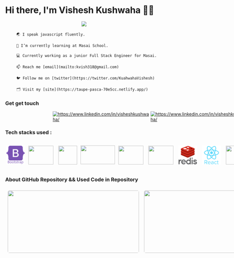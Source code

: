 # Hi there, I'm Vishesh Kushwaha 🤘🏽
<!-- ## I'm a Full Stack Web Developer -->
<p align="center">
<a href="https://github.com/DenverCoder1/readme-typing-svg"><img src="https://readme-typing-svg.herokuapp.com?&font=IBM+Plex+Sans&color=5468FF&size=25&lines=Welcome+to+my+GitHub+Profile!;I'm+a+Full-Stack+web+developer." /></a>
</p>

         🌏 I speak javascript fluently.  
 
         🌱 I’m currently learning at Masai School. 

         💻 Currently working as a junior Full Stack Engineer for Masai. 

         📫 Reach me [email](mailto:kvish318@gmail.com)

         🐦 Follow me on [twitter](https://twitter.com/KuahwahaVishesh)

         🗂 Visit my [site](https://taupe-pasca-70e5cc.netlify.app/)
         
         
         
### Get get touch 

<div style="display: flex; margin-top: 25px; margin-bottom: 30px; width: 200px; margin: auto">
<a href="https://www.linkedin.com/in/visheshkushwaha/" target="blank"><img align="center" src="https://raw.githubusercontent.com/rahuldkjain/github-profile-readme-generator/master/src/images/icons/Social/linked-in-alt.svg" alt="https://www.linkedin.com/in/visheshkushwaha/" height="30" width="40" /></a>
<a href="https://twitter.com/KuahwahaVishesh" target="blank"><img align="center" src="https://www.freepnglogos.com/uploads/twitter-logo-png/twitter-bird-symbols-png-logo-0.png" alt="https://www.linkedin.com/in/visheshkushwaha/" height="40" width="50" /></a>
             
<!-- <a href="https://mail.google.com/mail/?view=cm&fs=1&tf=1&to=kvish318.com" target="blank"><img align="center" src="https://www.freepnglogos.com/uploads/twitter-logo-png/twitter-bird-symbols-png-logo-0.png" alt="https://www.linkedin.com/in/visheshkushwaha/" height="30" width="40" /></a> -->
 </div>       
 
 
 

### Tech stacks used :
<h></h>
<div style="display: flex; margin-top: 25px; margin-bottom: 30px;">
    <img style="height: 60px; width: 110px; margin: 3px; margin-top: 7px;" src="https://raw.githubusercontent.com/devicons/devicon/master/icons/bootstrap/bootstrap-plain-wordmark.svg">
  <img style="height: 60px; width: 80px; margin: 8px;" src="https://upload.wikimedia.org/wikipedia/commons/thumb/6/61/HTML5_logo_and_wordmark.svg/180px-HTML5_logo_and_wordmark.svg.png">
   <img style="height: 60px; width: 60px; margin: 8px;" src="https://upload.wikimedia.org/wikipedia/commons/thumb/d/d5/CSS3_logo_and_wordmark.svg/544px-CSS3_logo_and_wordmark.svg.png?20160530175649">
    <img style="height: 60px; width: 110px; margin: 3px; margin-top: 7px;" src="https://1000logos.net/wp-content/uploads/2020/09/JavaScript-Logo-768x480.png">
    <img style="height: 60px; width: 80px; margin: 8px;" src="https://nodejs.org/static/images/logos/nodejs-new-pantone-black.svg">
    <img style="height: 60px; width: 80px; margin: 8px;" src="https://www.bairesdev.com/wp-content/uploads//2021/07/Expressjs.svg">
    <img style="height: 60px; width: 80px; margin: 8px;" src="https://raw.githubusercontent.com/devicons/devicon/master/icons/redis/redis-original-wordmark.svg">   
    <img style="height: 60px; width: 80px; margin: 8px;" src="https://raw.githubusercontent.com/devicons/devicon/master/icons/react/react-original-wordmark.svg"> 
    <img style="height: 60px; width: 80px; margin: 8px;" src="https://www.vectorlogo.zone/logos/getpostman/getpostman-icon.svg"> 
     <img style="height: 60px; width: 80px; margin: 8px;" src="https://raw.githubusercontent.com/devicons/devicon/master/icons/mongodb/mongodb-original-wordmark.svg">
        <img style="height: 60px; width: 80px; margin: 8px;" src="https://www.vectorlogo.zone/logos/git-scm/git-scm-icon.svg">
<!--           <img style="height: 60px; width: 80px; margin: 8px;" src="">
         <img style="height: 60px; width: 80px; margin: 8px;" src="">-->
         
</div>




### About GitHub Repository && Used Code in Repository



<div  style="display: flex">
       <a href="https://www.linkpicture.com/view.php?img=LPic626105adc6318349707542"><img style="height: 200px; width: 420px; margin: 8px;  border-radius: 5px;" src="https://www.linkpicture.com/q/Screenshot-1244.png" type="image"></a>
<a href='https://www.linkpicture.com/view.php?img=LPic62610992e8a97443679123'><img  style="height: 200px; width: 420px; margin: 8px;  border-radius: 5px;"  src='https://www.linkpicture.com/q/Screenshot-1245.png' type='image'></a>
<a style="margin-left:80px" href='https://www.linkpicture.com/view.php?img=LPic62610d405a18f434068473'><img style="height: 200px; width: 420px; margin: 8px;  border-radius: 5px;" src='https://www.linkpicture.com/q/Screenshot-1246.png' type='image'></a>
          
</div>



 


